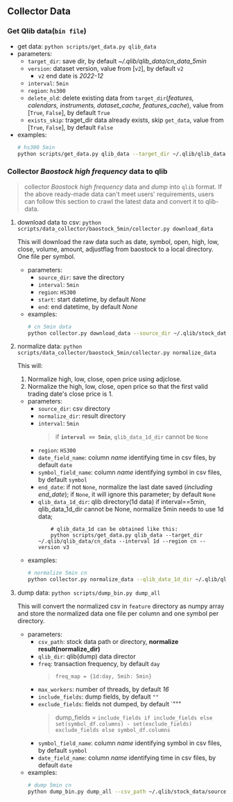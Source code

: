 ## Collector Data

### Get Qlib data(`bin file`)

  - get data: `python scripts/get_data.py qlib_data`
  - parameters:
    - `target_dir`: save dir, by default *~/.qlib/qlib_data/cn_data_5min*
    - `version`: dataset version, value from [`v2`], by default `v2`
      - `v2` end date is *2022-12*
    - `interval`: `5min`
    - `region`: `hs300`
    - `delete_old`: delete existing data from `target_dir`(*features, calendars, instruments, dataset_cache, features_cache*), value from [`True`, `False`], by default `True`
    - `exists_skip`: traget_dir data already exists, skip `get_data`, value from [`True`, `False`], by default `False`
  - examples:
    ```bash
    # hs300 5min
    python scripts/get_data.py qlib_data --target_dir ~/.qlib/qlib_data/hs300_data_5min --region hs300 --interval 5min
    ```
    
### Collector *Baostock high frequency* data to qlib
> collector *Baostock high frequency* data and *dump* into `qlib` format.
> If the above ready-made data can't meet users' requirements,  users can follow this section to crawl the latest data and convert it to qlib-data.
  1. download data to csv: `python scripts/data_collector/baostock_5min/collector.py download_data`
     
     This will download the raw data such as date, symbol, open, high, low, close, volume, amount, adjustflag from baostock to a local directory. One file per symbol.
     - parameters:
          - `source_dir`: save the directory
          - `interval`: `5min`
          - `region`: `HS300`
          - `start`: start datetime, by default *None*
          - `end`: end datetime, by default *None*
     - examples:
          ```bash
          # cn 5min data
          python collector.py download_data --source_dir ~/.qlib/stock_data/source/hs300_5min_original --start 2022-01-01 --end 2022-01-30 --interval 5min --region HS300
          ```
  2. normalize data: `python scripts/data_collector/baostock_5min/collector.py normalize_data`
     
     This will:
     1. Normalize high, low, close, open price using adjclose.
     2. Normalize the high, low, close, open price so that the first valid trading date's close price is 1. 
     - parameters:
          - `source_dir`: csv directory
          - `normalize_dir`: result directory
          - `interval`: `5min`
            > if **`interval == 5min`**, `qlib_data_1d_dir` cannot be `None`
          - `region`: `HS300`
          - `date_field_name`: column *name* identifying time in csv files, by default `date`
          - `symbol_field_name`: column *name* identifying symbol in csv files, by default `symbol`
          - `end_date`: if not `None`, normalize the last date saved (*including end_date*); if `None`, it will ignore this parameter; by default `None`
          - `qlib_data_1d_dir`: qlib directory(1d data)
            if interval==5min, qlib_data_1d_dir cannot be None, normalize 5min needs to use 1d data;
            ```
                # qlib_data_1d can be obtained like this:
                python scripts/get_data.py qlib_data --target_dir ~/.qlib/qlib_data/cn_data --interval 1d --region cn --version v3
            ```
      - examples:
        ```bash
        # normalize 5min cn
        python collector.py normalize_data --qlib_data_1d_dir ~/.qlib/qlib_data/cn_data --source_dir ~/.qlib/stock_data/source/hs300_5min_original --normalize_dir ~/.qlib/stock_data/source/hs300_5min_nor --region HS300 --interval 5min
        ```
  3. dump data: `python scripts/dump_bin.py dump_all`
    
     This will convert the normalized csv in `feature` directory as numpy array and store the normalized data one file per column and one symbol per directory. 
    
     - parameters:
       - `csv_path`: stock data path or directory, **normalize result(normalize_dir)**
       - `qlib_dir`: qlib(dump) data director
       - `freq`: transaction frequency, by default `day`
         > `freq_map = {1d:day, 5mih: 5min}`
       - `max_workers`: number of threads, by default *16*
       - `include_fields`: dump fields, by default `""`
       - `exclude_fields`: fields not dumped, by default `"""
         > dump_fields = `include_fields if include_fields else set(symbol_df.columns) - set(exclude_fields) exclude_fields else symbol_df.columns`
       - `symbol_field_name`: column *name* identifying symbol in csv files, by default `symbol`
       - `date_field_name`: column *name* identifying time in csv files, by default `date`
     - examples:
       ```bash
       # dump 5min cn
       python dump_bin.py dump_all --csv_path ~/.qlib/stock_data/source/hs300_5min_nor --qlib_dir ~/.qlib/qlib_data/hs300_5min_bin --freq 5min --exclude_fields date,symbol
       ```